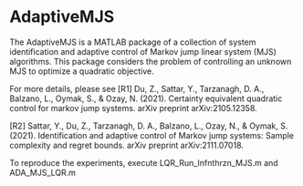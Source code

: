 # AdaptiveMJS
The AdaptiveMJS is a MATLAB package of a collection of system identification and adaptive control of Markov jump linear system (MJS) algorithms. 
This package considers the problem of controlling an unknown MJS to optimize a quadratic objective.

For more details, please see
[R1] Du, Z., Sattar, Y., Tarzanagh, D. A., Balzano, L., Oymak, S., & Ozay, N. (2021). Certainty equivalent quadratic control for markov jump systems. arXiv preprint arXiv:2105.12358.

[R2] Sattar, Y., Du, Z., Tarzanagh, D. A., Balzano, L., Ozay, N., & Oymak, S. (2021). Identification and adaptive control of Markov jump systems: Sample complexity and regret bounds. arXiv preprint arXiv:2111.07018. 



To reproduce the experiments, execute LQR_Run_Infnthrzn_MJS.m and ADA_MJS_LQR.m

